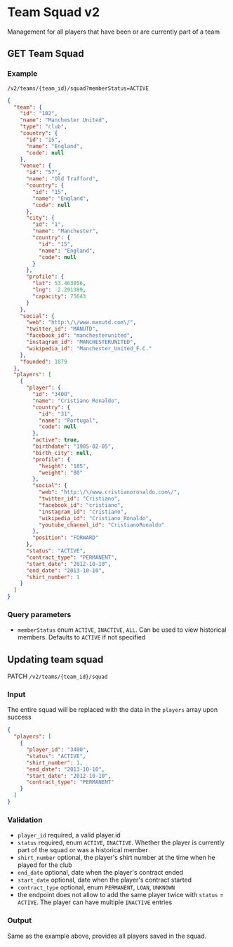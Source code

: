 # Team Squad v2

Management for all players that have been or are currently part of a team

## GET Team Squad

### Example

`/v2/teams/{team_id}/squad?memberStatus=ACTIVE`

```json
{
  "team": {
    "id": "102",
    "name": "Manchester United",
    "type": "club",
    "country": {
      "id": "15",
      "name": "England",
      "code": null
    },
    "venue": {
      "id": "57",
      "name": "Old Trafford",
      "country": {
        "id": "15",
        "name": "England",
        "code": null
      },
      "city": {
        "id": "1",
        "name": "Manchester",
        "country": {
          "id": "15",
          "name": "England",
          "code": null
        }
      },
      "profile": {
        "lat": 53.463056,
        "lng": -2.291389,
        "capacity": 75643
      }
    },
    "social": {
      "web": "http:\/\/www.manutd.com\/",
      "twitter_id": "MANUTD",
      "facebook_id": "manchesterunited",
      "instagram_id": "MANCHESTERUNITED",
      "wikipedia_id": "Manchester_United_F.C."
    },
    "founded": 1879
  },
  "players": [
    {
      "player": {
        "id": "3400",
        "name": "Cristiano Ronaldo",
        "country": {
          "id": "31",
          "name": "Portugal",
          "code": null
        },
        "active": true,
        "birthdate": "1985-02-05",
        "birth_city": null,
        "profile": {
          "height": "185",
          "weight": "80"
        },
        "social": {
          "web": "http:\/\/www.cristianoronaldo.com\/",
          "twitter_id": "Cristiano",
          "facebook_id": "cristiano",
          "instagram_id": "cristiano",
          "wikipedia_id": "Cristiano_Ronaldo",
          "youtube_channel_id": "CristianoRonaldo"
        },
        "position": "FORWARD"
      },
      "status": "ACTIVE",
      "contract_type": "PERMANENT",
      "start_date": "2012-10-10",
      "end_date": "2013-10-10",
      "shirt_number": 1
    }
  ]
}
```

### Query parameters

- `memberStatus` enum `ACTIVE`, `INACTIVE`, `ALL`. Can be used to view historical members. Defaults to `ACTIVE` if not specified

## Updating team squad

PATCH `/v2/teams/{team_id}/squad`

### Input

The entire squad will be replaced with the data in the `players` array upon success

```json
{
  "players": [
    {
      "player_id": "3400",
      "status": "ACTIVE",
      "shirt_number": 1,
      "end_date": "2013-10-10",
      "start_date": "2012-10-10",
      "contract_type": "PERMANENT"
    }
  ]
}
```

### Validation

- `player_id` required, a valid player.id
- `status` required, enum `ACTIVE`, `INACTIVE`. Whether the player is currently part of the squad or was a historical member
- `shirt_number` optional, the player's shirt number at the time when he played for the club
- `end_date` optional, date when the player's contract ended
- `start_date` optional, date when the player's contract started
- `contract_type` optional, enum `PERMANENT`, `LOAN`, `UNKNOWN`
- the endpoint does not allow to add the same player twice with `status` = `ACTIVE`. The player can have
multiple `INACTIVE` entries

### Output

Same as the example above, provides all players saved in the squad.